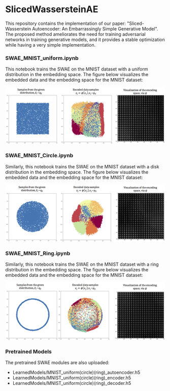 # SlicedWassersteinAE

This repository contains the implementation of our paper: "Sliced-Wasserstein Autoencoder: An Embarrassingly Simple Generative Model". The proposed method ameliorates the need for training adversarial networks in training generative models, and it provides a stable optimization while having a very simple implementation. 


### SWAE_MNIST_uniform.ipynb

This notebook trains the SWAE on the MNIST dataset with a uniform distribution in the embedding space. The figure below visualizes the embedded data and the embedding space for the MNIST dataset:


![](Figures/SWAE_uniform.png)



### SWAE_MNIST_Circle.ipynb

Similarly, this notebook trains the SWAE on the MNIST dataset with a disk distribution in the embedding space. The figure below visualizes the embedded data and the embedding space for the MNIST dataset:

![](Figures/SWAE_circle.png)


### SWAE_MNIST_Ring.ipynb

Similarly, this notebook trains the SWAE on the MNIST dataset with a ring distribution in the embedding space. The figure below visualizes the embedded data and the embedding space for the MNIST dataset:

![](Figures/SWAE_Ring.png)


### Pretrained Models

The pretrained SWAE modules are also uploaded:

* LearnedModels/MNIST_uniform(circle)(ring)_autoencoder.h5
* LearnedModels/MNIST_uniform(circle)(ring)_encoder.h5
* LearnedModels/MNIST_uniform(circle)(ring)_decoder.h5


